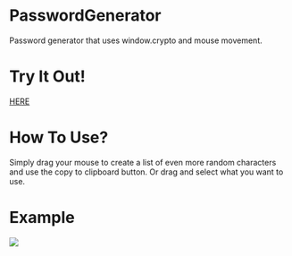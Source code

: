 # PasswordGenerator
Password generator that uses window.crypto and mouse movement.

# Try It Out!
<a href="https://qt.zimonh.at/key?@">HERE</a>

# How To Use?
Simply drag your mouse to create a list of even more random characters and use the copy to clipboard button.
Or drag and select what you want to use.

# Example
<img src="https://raw.githubusercontent.com/zimonh/PasswordGenerator/master/example.gif" />
